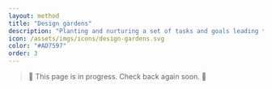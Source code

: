 ```yaml
---
layout: method
title: "Design gardens"
description: "Planting and nurturing a set of tasks and goals leading towards design team maturity."
icon: /assets/imgs/icons/design-gardens.svg
color: "#AD7597"
order: 3
---
```


> 🚧 This page is in progress. Check back again soon. 🚧